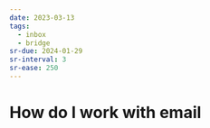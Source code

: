 ```yaml
---
date: 2023-03-13
tags:
  - inbox
  - bridge
sr-due: 2024-01-29
sr-interval: 3
sr-ease: 250
---
```


# How do I work with email
